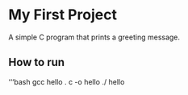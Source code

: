 # My First Project
A simple C program that prints a greeting message.
## How to run
‘‘‘bash
gcc hello . c -o hello
./ hello
